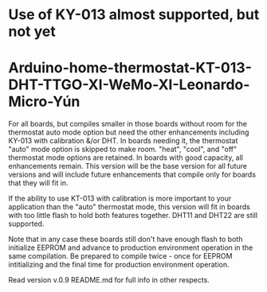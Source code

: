 # Use of KY-013 almost supported, but not yet

# Arduino-home-thermostat-KT-013-DHT-TTGO-XI-WeMo-XI-Leonardo-Micro-Yún
For all boards, but compiles smaller in those boards without room for the thermostat auto mode option but need the other enhancements including KY-013 with calibration &amp;/or DHT.  In boards needing it, the thermostat "auto" mode option is skipped to make room. "heat", "cool", and "off" thermostat mode options are retained. In boards with good capacity, all enhancements remain.  This version will be the base version for all future versions and will include future enhancements that compile only for boards that they will fit in.

If the ability to use KT-013 with calibration is more important to your application than the "auto" thermostat mode, this version will fit in boards with too little flash to hold both features together.  DHT11 and DHT22 are still supported. 

Note that in any case these boards still don't have enough flash to both initialize EEPROM and advance to production environment operation in the same compilation.  Be prepared to compile twice - once for EEPROM intitializing and the final time for production environment operation.

Read version v.0.9 README.md for full info in other respects.
